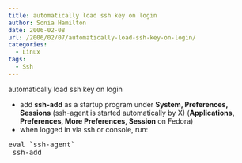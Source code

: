 ```yaml
---
title: automatically load ssh key on login
author: Sonia Hamilton
date: 2006-02-08
url: /2006/02/07/automatically-load-ssh-key-on-login/
categories:
  - Linux
tags:
  - Ssh
---
```

automatically load ssh key on login
<!--more-->
  * add **ssh-add** as a startup program under **System, Preferences, Sessions** (ssh-agent is started automatically by X) (**Applications, Preferences, More Preferences, Session** on Fedora)
  * when logged in via ssh or console, run:

<pre>eval `ssh-agent`
 ssh-add</pre>
